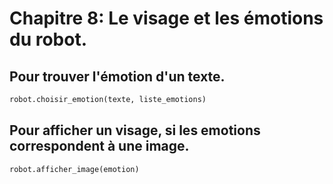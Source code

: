# Chapitre 8: Le visage et les émotions du robot.


## Pour trouver l'émotion d'un texte.

```python
robot.choisir_emotion(texte, liste_emotions)
```

## Pour afficher un visage, si les emotions correspondent à une image.

```python
robot.afficher_image(emotion)
```